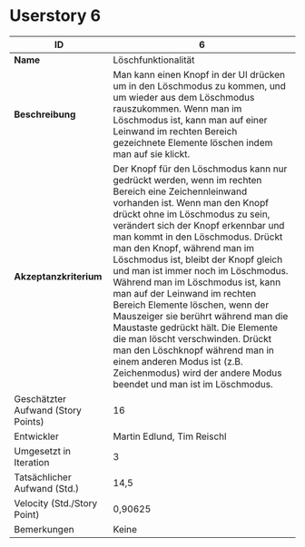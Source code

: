 # Userstory 6

|**ID**|6|
|-|-|
|**Name**|Löschfunktionalität|
|**Beschreibung**|Man kann einen Knopf in der UI drücken um in den Löschmodus zu kommen, und um wieder aus dem Löschmodus rauszukommen. Wenn man im Löschmodus ist, kann man auf einer Leinwand im rechten Bereich gezeichnete Elemente löschen indem man auf sie klickt.|
|**Akzeptanzkriterium**|Der Knopf für den Löschmodus kann nur gedrückt werden, wenn im rechten Bereich eine Zeichennleinwand vorhanden ist. Wenn man den Knopf drückt ohne im Löschmodus zu sein, verändert sich der Knopf erkennbar und man kommt in den Löschmodus. Drückt man den Knopf, während man im Löschmodus ist, bleibt der Knopf gleich und man ist immer noch im Löschmodus. Während man im Löschmodus ist, kann man auf der Leinwand im rechten Bereich Elemente löschen, wenn der Mauszeiger sie berührt während man die Maustaste gedrückt hält. Die Elemente die man löscht verschwinden. Drückt man den Löschknopf während man in einem anderen Modus ist (z.B. Zeichenmodus) wird der andere Modus beendet und man ist im Löschmodus.|
|Geschätzter Aufwand (Story Points)|16|
|Entwickler|Martin Edlund, Tim Reischl|
|Umgesetzt in Iteration|3|
|Tatsächlicher Aufwand (Std.)|14,5|
|Velocity (Std./Story Point)|0,90625|
|Bemerkungen|Keine|
